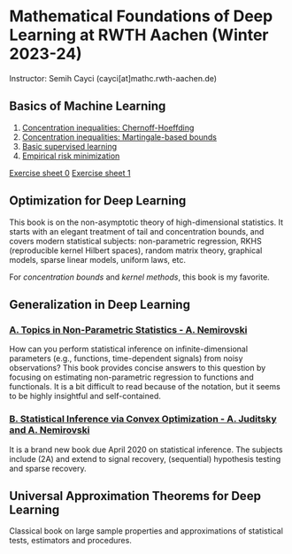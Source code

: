 # Mathematical Foundations of Deep Learning at RWTH Aachen (Winter 2023-24)

Instructor: Semih Cayci (cayci[at]mathc.rwth-aachen.de)

## Basics of Machine Learning

1. [Concentration inequalities: Chernoff-Hoeffding](https://github.com/semihcayci/deeplearningtheory/blob/17170abf7c283274caf01e2abf2629e0b55d2c1a/2_Concentration%20Inequalities%20for%20Machine%20Learning/1_ChernoffHoeffding.pdf)
2. [Concentration inequalities: Martingale-based bounds](https://github.com/semihcayci/deeplearningtheory/blob/17170abf7c283274caf01e2abf2629e0b55d2c1a/2_Concentration%20Inequalities%20for%20Machine%20Learning/2_Azuma-McDiarmid.pdf)
3. [Basic supervised learning](https://github.com/semihcayci/deeplearningtheory/blob/17170abf7c283274caf01e2abf2629e0b55d2c1a/3_Basics%20of%20(Supervised)%20Learning%20Theory/1_Basic%20Supervised%20Learning.pdf)
4. [Empirical risk minimization](https://github.com/semihcayci/deeplearningtheory/blob/17170abf7c283274caf01e2abf2629e0b55d2c1a/3_Basics%20of%20(Supervised)%20Learning%20Theory/2_ERM.pdf)

[Exercise sheet 0](https://github.com/semihcayci/deeplearningtheory/blob/17170abf7c283274caf01e2abf2629e0b55d2c1a/voluntary-exercise-sheet0.pdf)
[Exercise sheet 1](https://github.com/semihcayci/deeplearningtheory/blob/17170abf7c283274caf01e2abf2629e0b55d2c1a/Assignment1.pdf)

## Optimization for Deep Learning

This book is on the non-asymptotic theory of high-dimensional statistics. It starts with an elegant treatment of tail and concentration bounds, and covers modern statistical subjects: non-parametric regression, RKHS (reproducible kernel Hilbert spaces), random matrix theory, graphical models, sparse linear models, uniform laws, etc. 

For _concentration bounds_ and _kernel methods_, this book is my favorite.

## Generalization in Deep Learning
### [A. Topics in Non-Parametric Statistics - A. Nemirovski](https://www2.isye.gatech.edu/~nemirovs/Lect_SaintFlour.pdf)

How can you perform statistical inference on infinite-dimensional parameters (e.g., functions, time-dependent signals) from noisy observations? This book provides concise answers to this question by focusing on estimating non-parametric regression to functions and functionals. It is a bit difficult to read because of the notation, but it seems to be highly insightful and self-contained.

### [B. Statistical Inference via Convex Optimization - A. Juditsky and A. Nemirovski](https://www2.isye.gatech.edu/~nemirovs/StatOptNoSolutions.pdf)

It is a brand new book due April 2020 on statistical inference. The subjects include (2A) and extend to signal recovery, (sequential) hypothesis testing and sparse recovery.

## Universal Approximation Theorems for Deep Learning

Classical book on large sample properties and approximations of statistical tests, estimators and procedures.
